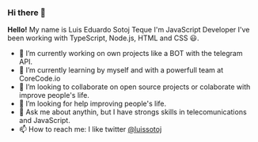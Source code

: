 ### Hi there 👋


**Hello!** My name is Luis Eduardo Sotoj Teque I'm JavaScript Developer I've been working with TypeScript, Node.js, HTML and CSS 😃.


- 🔭 I’m currently working on own projects like a BOT with the telegram API.
- 🌱 I’m currently learning by myself and with a powerfull team at CoreCode.io
- 👯 I’m looking to collaborate on open source projects or colaborate with improve people's life.
- 🤔 I’m looking for help improving people's life.
- 💬 Ask me about anythin, but I have strongs skills in telecomunications and JavaScript.
- 📫 How to reach me: I like twitter [@luissotoj](https://twitter.com/luissotoj)

